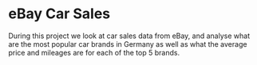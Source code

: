 # eBay Car Sales

During this project we look at car sales data from eBay, and analyse what are the most popular car brands in Germany as well as what the average price and mileages are for each of the top 5 brands.
